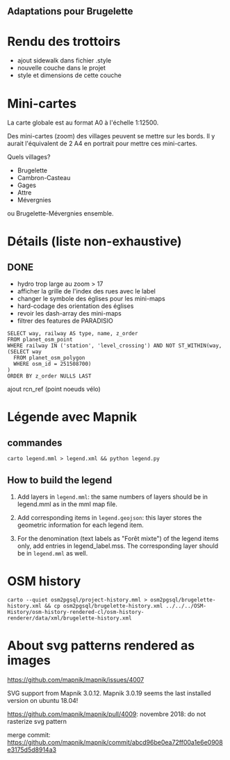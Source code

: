 Adaptations pour Brugelette
---------------------------

# Rendu des trottoirs

* ajout sidewalk dans fichier .style
* nouvelle couche dans le projet
* style et dimensions de cette couche

# Mini-cartes

La carte globale est au format A0 à l'échelle 1:12500.

Des mini-cartes (zoom) des villages peuvent se mettre sur les bords. Il y aurait l'équivalent de 2 A4 en portrait pour mettre ces mini-cartes.

Quels villages?

* Brugelette
* Cambron-Casteau
* Gages
* Attre
* Mévergnies

ou Brugelette-Mévergnies ensemble.

# Détails (liste non-exhaustive)

## DONE
* hydro trop large au zoom > 17
* afficher la grille de l'index des rues avec le label
* changer le symbole des églises pour les mini-maps
* hard-codage des orientation des églises
* revoir les dash-array des mini-maps
* filtrer des features de PARADISIO
```
SELECT way, railway AS type, name, z_order
FROM planet_osm_point
WHERE railway IN ('station', 'level_crossing') AND NOT ST_WITHIN(way, (SELECT way
  FROM planet_osm_polygon
  WHERE osm_id = 251508700)
)
ORDER BY z_order NULLS LAST
```

ajout rcn_ref (point noeuds vélo)


# Légende avec Mapnik

## commandes
```
carto legend.mml > legend.xml && python legend.py
```

## How to build the legend
1) Add layers in `legend.mml`: the same numbers of layers should be in legend.mml as in the mml map file.

2) Add corresponding items in `legend.geojson`: this layer stores the geometric information for each legend item.

3) For the denomination (text labels as "Forêt mixte") of the legend items only, add entries in legend_label.mss. The corresponding layer should be in `legend.mml` as well.

# OSM history
```
carto --quiet osm2pgsql/project-history.mml > osm2pgsql/brugelette-history.xml && cp osm2pgsql/brugelette-history.xml ../../../OSM-History/osm-history-rendered-cl/osm-history-renderer/data/xml/brugelette-history.xml
```


# About svg patterns rendered as images

https://github.com/mapnik/mapnik/issues/4007

SVG support from Mapnik 3.0.12. Mapnik 3.0.19 seems the last installed version on ubuntu 18.04!

https://github.com/mapnik/mapnik/pull/4009: novembre 2018: do not rasterize svg pattern


merge commit: https://github.com/mapnik/mapnik/commit/abcd96be0ea72ff00a1e6e0908e3175d5d8914a3
